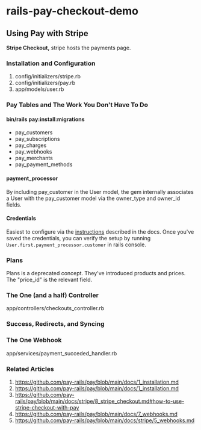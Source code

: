 # rails-pay-checkout-demo

## Using Pay with Stripe
**Stripe Checkout,** stripe hosts the payments page.

### Installation and Configuration
1. config/initializers/stripe.rb
1. config/initializers/pay.rb
1. app/models/user.rb

### Pay Tables and The Work You Don't Have To Do
#### bin/rails pay:install:migrations
* pay_customers
* pay_subscriptions
* pay_charges
* pay_webhooks
* pay_merchants
* pay_payment_methods

#### payment_processor
By including pay_customer in the User model, the gem internally associates a User with the pay_customer model via the owner_type and owner_id fields.

#### Credentials
Easiest to configure via the [instructions](https://github.com/pay-rails/pay/blob/main/docs/2_configuration.md#configuring-pay) described in the docs. Once you've saved the credentials, you can verify the setup by running `User.first.payment_processor.customer` in rails console.

### Plans
Plans is a deprecated concept. They've introduced products and prices. The "price_id"
is the relevant field.

### The One (and a half) Controller
app/controllers/checkouts_controller.rb

### Success, Redirects, and Syncing

### The One Webhook
app/services/payment_succeded_handler.rb

### Related Articles
1. https://github.com/pay-rails/pay/blob/main/docs/1_installation.md
1. https://github.com/pay-rails/pay/blob/main/docs/1_installation.md
1. https://github.com/pay-rails/pay/blob/main/docs/stripe/8_stripe_checkout.md#how-to-use-stripe-checkout-with-pay
1. https://github.com/pay-rails/pay/blob/main/docs/7_webhooks.md
1. https://github.com/pay-rails/pay/blob/main/docs/stripe/5_webhooks.md
